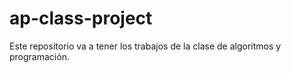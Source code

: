 # ap-class-project
Este repositorio va a tener los trabajos de la clase de algoritmos y programación.


